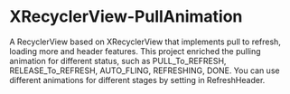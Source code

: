 # XRecyclerView-PullAnimation
A RecyclerView based on XRecyclerView that implements pull to refresh, loading more and header features. 
This project enriched the pulling animation for different status, such as PULL_To_REFRESH, RELEASE_To_REFRESH, AUTO_FLING, REFRESHING, DONE.
You can use different animations for different stages by setting in RefreshHeader.
